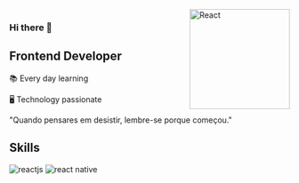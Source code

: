 <img src="https://svgshare.com/i/Zjo.svg" align="right" alt="React" width="180">

### Hi there 👋

## Frontend Developer

📚 Every day learning

:desktop_computer: Technology passionate

"Quando pensares em desistir, lembre-se porque começou."

## Skills

![reactjs](https://img.shields.io/badge/React-20232A?style=for-the-badge&logo=react&logoColor=61DAFB)
![react native](https://img.shields.io/badge/React_Native-20232A?style=for-the-badge&logo=react&logoColor=61DAFB)
